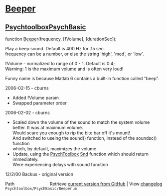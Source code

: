 # [Beeper](Beeper)
## [Psychtoolbox](Psychtoolbox)[PsychBasic](PsychBasic)

function [Beeper](Beeper)(frequency, [fVolume], [durationSec]);  
  
Play a beep sound.  Default is 400 Hz for .15 sec.  
frequency can be a number, or else the string 'high', 'med', or 'low'.  
  
fVolume - normalized to range of 0 - 1.  Default is 0.4;    
Warning:  1 is the maximum volume and is often very loud!  
  
Funny name is because Matlab 6 contains a built-in function called "beep".  
  
2006-02-15 - cburns  
  -   Added fVolume param  
  -   Swapped parameter order  
  
2006-02-02 - cburns  
  -   Scaled down the volume of the sound to match the system volume better.  It was at maximum volume.  
      Would scare you enough to rip the bite bar off it's mount!  
      And switched to useing the sound() function, instead of the soundsc() function  
      which, by default, maximizes the volume.  
  -   Update, using the [PsychToolbox](PsychToolbox) [Snd](Snd) function which should return immediately.  
      Were experiencing delays with sound function  
  
12/2/00 Backus - original version  




<div class="code_header" style="text-align:right;">
  <span style="float:left;">Path&nbsp;&nbsp;</span> <span class="counter">Retrieve <a href=
  "https://raw.github.com/Psychtoolbox-3/Psychtoolbox-3/beta/Psychtoolbox/PsychBasic/Beeper.m">current version from GitHub</a> | View <a href=
  "https://github.com/Psychtoolbox-3/Psychtoolbox-3/commits/beta/Psychtoolbox/PsychBasic/Beeper.m">changelog</a></span>
</div>
<div class="code">
  <code>Psychtoolbox/PsychBasic/Beeper.m</code>
</div>

